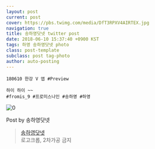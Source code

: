 ```yaml
---
layout: post
current: post
cover: https://pbs.twimg.com/media/DfT3RPXV4AIRTEX.jpg
navigation: true
title: 송하영닷넷 twitter post
date: 2018-06-10 15:37:40 +0900 KST
tags: 하영 송하영닷넷 photo
class: post-template
subclass: post tag-photo
author: auto-posting
---
```


```  
180610 한강 V 앱 #Preview   
  
하이 하이 ~~   
#fromis_9 #프로미스나인 #송하영 #하영  

```

![0](https://pbs.twimg.com/media/DfT3RPXV4AIRTEX.jpg)


Post by 송하영닷넷

> [송하영닷넷](https://twitter.com/970929_net)  
로고크롭, 2차가공 금지